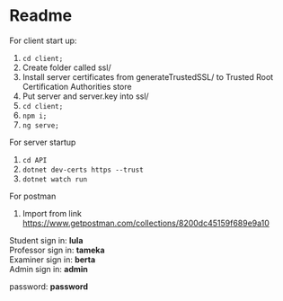 # Readme #

For client start up:
1. `cd client;`
2. Create folder called ssl/
3. Install server certificates from generateTrustedSSL/ to Trusted Root Certification Authorities store
4. Put server and server.key into ssl/
5. `cd client;`
6. `npm i;`
7. `ng serve;`

For server startup
1. `cd API`
2. `dotnet dev-certs https --trust`
3. `dotnet watch run`

For postman
1. Import from link https://www.getpostman.com/collections/8200dc45159f689e9a10


Student sign in: **lula**  
Professor sign in: **tameka**  
Examiner sign in: **berta**  
Admin sign in: **admin**  

password: **password**  

